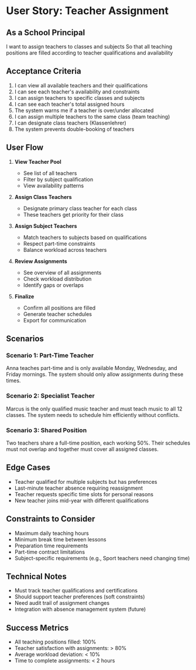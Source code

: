 # User Story: Teacher Assignment

## As a School Principal
I want to assign teachers to classes and subjects
So that all teaching positions are filled according to teacher qualifications and availability

## Acceptance Criteria
1. I can view all available teachers and their qualifications
2. I can see each teacher's availability and constraints
3. I can assign teachers to specific classes and subjects
4. I can see each teacher's total assigned hours
5. The system warns me if a teacher is over/under allocated
6. I can assign multiple teachers to the same class (team teaching)
7. I can designate class teachers (Klassenlehrer)
8. The system prevents double-booking of teachers

## User Flow
1. **View Teacher Pool**
   - See list of all teachers
   - Filter by subject qualification
   - View availability patterns

2. **Assign Class Teachers**
   - Designate primary class teacher for each class
   - These teachers get priority for their class

3. **Assign Subject Teachers**
   - Match teachers to subjects based on qualifications
   - Respect part-time constraints
   - Balance workload across teachers

4. **Review Assignments**
   - See overview of all assignments
   - Check workload distribution
   - Identify gaps or overlaps

5. **Finalize**
   - Confirm all positions are filled
   - Generate teacher schedules
   - Export for communication

## Scenarios

### Scenario 1: Part-Time Teacher
Anna teaches part-time and is only available Monday, Wednesday, and Friday mornings. The system should only allow assignments during these times.

### Scenario 2: Specialist Teacher
Marcus is the only qualified music teacher and must teach music to all 12 classes. The system needs to schedule him efficiently without conflicts.

### Scenario 3: Shared Position
Two teachers share a full-time position, each working 50%. Their schedules must not overlap and together must cover all assigned classes.

## Edge Cases
- Teacher qualified for multiple subjects but has preferences
- Last-minute teacher absence requiring reassignment
- Teacher requests specific time slots for personal reasons
- New teacher joins mid-year with different qualifications

## Constraints to Consider
- Maximum daily teaching hours
- Minimum break time between lessons
- Preparation time requirements
- Part-time contract limitations
- Subject-specific requirements (e.g., Sport teachers need changing time)

## Technical Notes
- Must track teacher qualifications and certifications
- Should support teacher preferences (soft constraints)
- Need audit trail of assignment changes
- Integration with absence management system (future)

## Success Metrics
- All teaching positions filled: 100%
- Teacher satisfaction with assignments: > 80%
- Average workload deviation: < 10%
- Time to complete assignments: < 2 hours